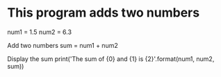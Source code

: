 # This program adds two numbers

num1 = 1.5
num2 = 6.3

 Add two numbers
sum = num1 + num2

 Display the sum
print('The sum of {0} and {1} is {2}'.format(num1, num2, sum))
